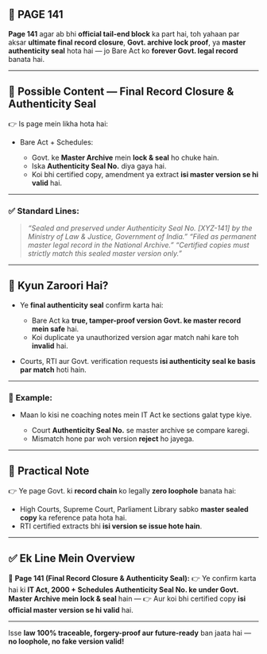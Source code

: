 ## 📄 **PAGE 141**

**Page 141** agar ab bhi **official tail-end block** ka part hai, toh yahaan par aksar **ultimate final record closure**, **Govt. archive lock proof**, ya **master authenticity seal** hota hai — jo Bare Act ko **forever Govt. legal record** banata hai.

---

## 🔹 **Possible Content — Final Record Closure & Authenticity Seal**

👉 Is page mein likha hota hai:

* Bare Act + Schedules:

  * Govt. ke **Master Archive** mein **lock & seal** ho chuke hain.
  * Iska **Authenticity Seal No.** diya gaya hai.
  * Koi bhi certified copy, amendment ya extract **isi master version se hi valid** hai.

---

### ✅ **Standard Lines:**

> *“Sealed and preserved under Authenticity Seal No. \[XYZ-141] by the Ministry of Law & Justice, Government of India.”*
> *“Filed as permanent master legal record in the National Archive.”*
> *“Certified copies must strictly match this sealed master version only.”*

---

## 🔹 **Kyun Zaroori Hai?**

* Ye **final authenticity seal** confirm karta hai:

  * Bare Act ka **true, tamper-proof version Govt. ke master record mein safe** hai.
  * Koi duplicate ya unauthorized version agar match nahi kare toh **invalid** hai.
* Courts, RTI aur Govt. verification requests **isi authenticity seal ke basis par match** hoti hain.

---

### 🧩 **Example:**

* Maan lo kisi ne coaching notes mein IT Act ke sections galat type kiye.

  * Court **Authenticity Seal No.** se master archive se compare karegi.
  * Mismatch hone par woh version **reject** ho jayega.

---

## 🔹 **Practical Note**

👉 Ye page Govt. ki **record chain** ko legally **zero loophole** banata hai:

* High Courts, Supreme Court, Parliament Library sabko **master sealed copy** ka reference pata hota hai.
* RTI certified extracts bhi **isi version se issue hote hain**.

---

## ✅ **Ek Line Mein Overview**

📌 **Page 141 (Final Record Closure & Authenticity Seal):**
👉 Ye confirm karta hai ki **IT Act, 2000 + Schedules** **Authenticity Seal No. ke under Govt. Master Archive mein lock & seal** hain —
👉 Aur koi bhi certified copy **isi official master version se hi valid** hai.

---

Isse **law 100% traceable, forgery-proof aur future-ready** ban jaata hai — **no loophole, no fake version valid!**
